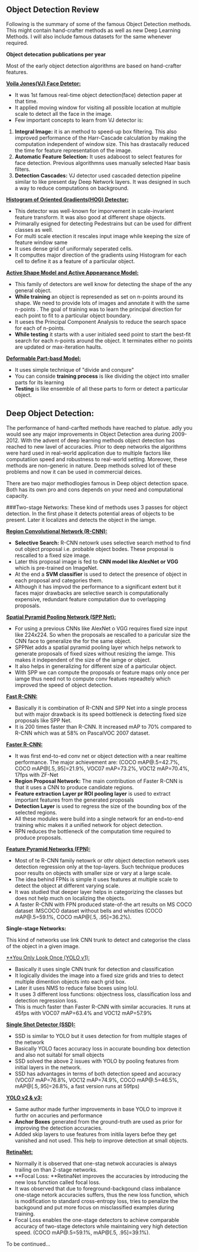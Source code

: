 ## Object Detection Review 
Following is the summary of some of the famous Object Detection methods. This might contain hand-crafter methods as well as new Deep Learning Methods. 
I will also include famous datasets for the same whenever required.

**Object detecation publications per year**

Most of the early object detection algorithms are based on hand-crafter features.

[**Voila Jones(VJ) Face Detetor:**](1)

* It was 1st famous real-time object detection(face) detection paper at that time.
* It applied moving window for visiting all possible location  at multiple scale to detect all the face in the image.
* Few important concepts to learn from VJ detector is:
1. **Integral Image:** it is an method to speed-up box filtering. This also improved performance of the Harr-Cascade calculation by making the computation independent of window size. This has drastacally reduced the time for feature representation of the image.
2. **Automatic Feature Selection:** It uses adaboost to select features for face detection. Previous algorithmns uses manually selected Haar basis filters.
3. **Detection Cascades:** VJ detector used cascaded detection pipeline similar to like present day Deep Network layers. It was designed in such a way to reduce computations on background.

[**Histogram of  Oriented Gradients(HOG) Detector:**](2)

* This detector was well-known for imporvement in scale-invarient feature transform. It was also good at different shape objects.
* Primarally esigned for detecting Pedestrains but can be used for diffrent classes as well.
* For multi scale etection it rescales input image while keeping the size of feature window same
* It uses dense grid of uniformaly seperated cells.
* It computtes major direction of the gradients using Histogram for each cell to define it as a feature of a particular object.


[**Active Shape Model and Active Appeareance Model:**](3)

* This family of detectors are well know for detecting the shape of the any general object.
* **While training** an object is represended as set on n-points around its shape. We need to provide lots of images and annotate it with the same n-points . The goal of training was to learn the principal direction for each point to fit to a particular object boundary.
* It ueses the Principal Component Analysis to reduce the search space for each of n-points.
* **While testing** it starts with a user initialed seed point to start the best-fit search for each n-points around the object. It terminates either no points are updated or max-iteration haults.


[**Deformable Part-basd Model:**](4)

* It uses simple technique of "divide and conqure"
* You can conside **training process** is like dividing the object into smaller parts for its learning
* **Testing** is like ensemble of all these parts to form or detect a particular object.


## Deep Object Detection:
The performance of hand-carfted methods have reached to platue. adly you would see any major improvements in Object Detection area during 2009-2012. With the advent of deep learning methods object detection has reached to new lavel of accuracies.
Prior to deep networks the algorithms were hard used in real-world application due to multiple factors like computatiion speed and robustness to real-world setting. Moreover, these methods are non-generic in nature. 
Deep methods solved lot of these problems and now it can be used in commercial deices.

There are two major methodlogies famous in Deep object detection space. Both has its own pro and cons depends on your need and computational capacity.

###Two-stage Networks:
These kind of methods uses 3 passes for object detection. In the first phase it detects potential areas of objects to be present. Later it localizes and detects the object in the iamge.

[**Region Convolutional Network (R-CNN):**](5)

* **Selective Search:** R-CNN netowrk uses selective search method to find out object proposal i.e. probable object bodes. These proposal is rescalled to a fixed size image.
* Later this proposal image is fed to **CNN model like AlexNet or VGG** which is pre-trained on ImageNet.
* At the end a **SVM classifier** is used to detect the presence of object in each proposal and categories them.
* Although it has impvod the performance to a significant extent but it faces major drawbacks are selective search is computationally expensive, redundant feature computation due to overlapping proposals.

[**Spatial Pyramid Pooling Network (SPP Net):**](6)

* For using a previous CNNs like AlexNet o VGG requires fixed size input like 224x224. So when the proposals ae rescalled to a paricular size the CNN face to generalize the for the same object. 
* SPPNet adds a spatial pyramid pooling layer which helps network to  generate proposals of fixed sizes without resizing the iamge. This makes it independent of the size of the iamge or object. 
* It also helps in generalizing for different size of a particular object.
* With SPP we can compute the proposals or feature maps only once per iamge thus need not to compute conv featues repeadtely which improved the speed of object detection.

[**Fast R-CNN:**](7)

* Basically it is combination of R-CNN and SPP Net into a single process but with major drawback is its speed bottleneck is detecting fixed size proposals like SPP Net.
* It is 200 times faster than R-CNN. It increased mAP to 70% compared to R-CNN which was at 58% on PascalVOC 2007 dataset.

[**Faster R-CNN:**](8)

* It was first end-to-ed conv net or object detection with a near realtime performance. The major achievement are: (COCO mAP@.5=42.7%, COCO mAP@[.5,.95]=21.9%, VOC07 mAP=73.2%, VOC12 mAP=70.4%, 17fps with ZF-Net
* **Region Proposal Network:** The main contribution of Faster R-CNN is that it uses a CNN to produce candidate regions. 
* **Feature extraction Layer pr ROI pooling layer** is used to extract important features from the generated proposals 
* **Detection Layer** is used to regress the size of the bounding box of the selected regions.
* All these modules were build into a single network for an end=to-end training whic makes it a unified network for object detection.
* RPN reduces the bottleneck of the computation time required to produce proposals.

[**Feature Pyramid Networks (FPN):**](9)

* Most of te R-CNN family netowrk or othr object detection network uses detection regression only at the top-layers. Such technique produces poor results on objects with smaller size or vary at a large scale.
* The idea behind FPNs is simple it uses features at multiple scale to detect the object at different varying scale.
* It was studied that deeper layer helps in categorizing the classes but does not help much on localizing the objects. 
* A faster R-CNN with FPN produced state-of-the art results on MS COCO dataset :MSCOCO dataset without bells and whistles (COCO mAP@.5=59.1%, COCO mAP@[.5, .95]=36.2%). 


**Single-stage Networks:**

This kind of networks use link CNN trunk to detect and categorise the class of the object in a given image.

[**You Only Look Once (YOLO v1):](10)

* Basically it uses single CNN trunk for detection and classification
* It logically divides the image into a fixed size grids and tries to detect multiple dimention objects into each grid box.
* Later it uses NMS to reduce false boxes using IoU.
* It uses 3 different loss functions: objectness loss, classification loss and detection regression loss.
* This is much faster than Faster R-CNN with similar accuracies. It runs at 45fps with VOC07 mAP=63.4% and VOC12 mAP=57.9%


[**Single Shot Detector (SSD):**](12)

* SSD is similar to YOLO but it uses detection for from multiple stages of the network
* Basically YOLO faces accuracy loss in accurate bounding box detection and also not suitabl for small objects
* SSD solved the above 2 issues with YOLO by pooling features from initial layers in the network.
* SSD has advantages in terms of both detection speed and accuracy (VOC07 mAP=76.8%, VOC12 mAP=74.9%, COCO mAP@.5=46.5%, mAP@[.5,.95]=26.8%, a fast version runs at 59fps)


[**YOLO v2 & v3:**](11)

* Same author made further improvements in base YOLO to improve it furthr on accuries and performance
* **Anchor Boxes** generated from the ground-truth are used as prior for improving the detection accuracies.
* Added skip layers to use features from initila layers befoe they get vanished and not used. This help to improve detection at small objects.

[**RetinaNet:**](13)

* Normally it is observed that one-stag netwok accuracies is always trailing on than 2-stage networks.
* **Focal Loss: **RetinaNet improves the accuracies by introducing the new loss function called focal loss. 
* It was observed that due to foreground-backgound class imbalance one-stage netork accuracies suffers, thus the new loss function, which is modification to standard cross-entropy loss, tries to penalize the backgound and put more focus on misclassified examples during training.
* Focal Loss enables the one-stage detectors to achieve comparable accuracy of two-stage detectors while maintaining very high detection speed. (COCO mAP@.5=59.1%, mAP@[.5, .95]=39.1%).

To be continued...







[1]: https://dl.acm.org/citation.cfm?id=966458
[2]: https://ieeexplore.ieee.org/document/1467360
[3]: https://www.mathworks.com/matlabcentral/fileexchange/26706-active-shape-model-asm-and-active-appearance-model-aam
[4]: http://www.embeddedvisionsystems.it/solutions/ip2lib/117-dpm
